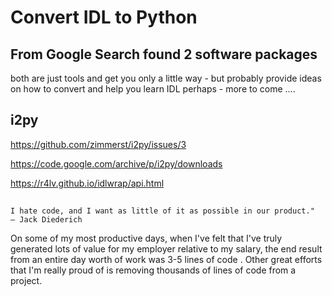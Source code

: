 # Convert IDL to Python
## From Google Search found 2 software packages


both are just tools and get you only a little way - but probably provide ideas on how to convert and help you learn IDL perhaps - more to come ....

## i2py

https://github.com/zimmerst/i2py/issues/3

https://code.google.com/archive/p/i2py/downloads


https://r4lv.github.io/idlwrap/api.html


## 


    I hate code, and I want as little of it as possible in our product."
    – Jack Diederich

On some of my most productive days, when I've felt that I've truly generated lots of value for my employer relative to my salary, the end result from an entire day worth of work was 3-5 lines of code . Other great efforts that I'm really proud of is removing thousands of lines of code from a project.
